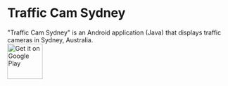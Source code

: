 # Traffic Cam Sydney
"Traffic Cam Sydney" is an Android application (Java) that displays traffic cameras in Sydney, Australia.<br/>
<a href="https://play.google.com/store/apps/details?id=com.lowbottgames.au.sydney.traffic.cam" target="_blank">
<img src="https://play.google.com/intl/en_us/badges/static/images/badges/en_badge_web_generic.png" alt="Get it on Google Play" height="80"/></a>